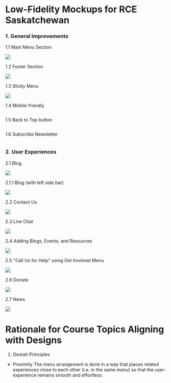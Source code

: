 # Low-Fidelity Mockups for RCE Saskatchewan

### 1.  General Improvements

1.1 Main Menu Section

![](https://github.com/milinpatel13298/group-b-people-centred-design/blob/master/images/1.4.1-main-menu.jpg)

1.2 Footer Section

![](https://github.com/milinpatel13298/group-b-people-centred-design/blob/master/images/1.4.2-footer-section.jpg)

1.3 Sticky Menu

![](https://github.com/milinpatel13298/group-b-people-centred-design/blob/master/images/1.4.3-sticky-menu.jpg)

1.4 Mobile friendly

![]()

1.5 Back to Top button

![]()

1.6 Subscribe Newsletter 

![]()


### 2.  User Experiences

2.1 Blog

![](https://github.com/milinpatel13298/group-b-people-centred-design/blob/master/images/1.4.4-blog.jpg)

2.1.1 Blog (with left side bar)

![](https://github.com/milinpatel13298/group-b-people-centred-design/blob/master/images/1.4.5-blog-left.jpg)

2.2 Contact Us

![](https://github.com/milinpatel13298/group-b-people-centred-design/blob/master/images/1.4.6-contact-us.jpg)

2.3 Live Chat

![](https://github.com/milinpatel13298/group-b-people-centred-design/blob/master/images/1.4.7-live-chat.jpg)

2.4 Adding Blogs, Events, and Resources

![](https://github.com/milinpatel13298/group-b-people-centred-design/blob/master/images/1.4.8-add-resources.png)

2.5 "Call Us for Help" using Get Involved Menu

![](https://github.com/milinpatel13298/group-b-people-centred-design/blob/master/images/1.4.9-contact-us.png)

2.6 Donate

![](https://github.com/milinpatel13298/group-b-people-centred-design/blob/master/images/1.4.10-donate.png)

2.7 News

![](https://github.com/milinpatel13298/group-b-people-centred-design/blob/master/images/1.4.11-news.png)


# Rationale for Course Topics Aligning with Designs

1. Gestalt Principles
  * Proximity
  The menu arrangement is done in a way that places related experiences close to each other (i.e. in the same menu) so that the user-expereince remains smooth and effortless.
